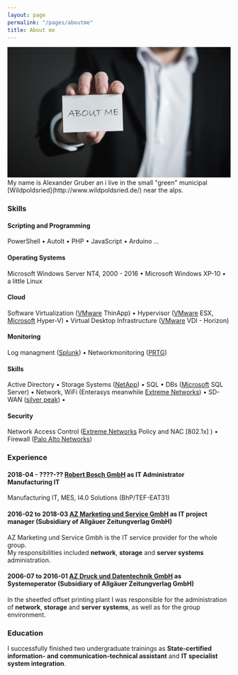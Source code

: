 ```yaml
---
layout: page
permalink: "/pages/aboutme"
title: About me
---
```

<img src="/img/aboutme.jpg">
My name is Alexander Gruber an i live in the small "green" municipal [Wildpoldsried](http://www.wildpoldsried.de/) near the alps.

### <i class="fa fa-cubes" aria-hidden="true"></i> Skills

#### <i class="fa fa-code" aria-hidden="true"></i> Scripting and Programming
PowerShell &bull; 
AutoIt &bull; 
PHP &bull; 
JavaScript &bull;
Arduino
... 

#### <i class="fa fa-terminal" aria-hidden="true"></i> Operating Systems
Microsoft Windows Server NT4, 2000 - 2016 &bull;
Microsoft Windows XP-10 &bull; a little Linux

#### <i class="fa fa-cloud" aria-hidden="true"></i> Cloud
Software Virtualization ([VMware](https://www.vmware.com/) ThinApp) &bull; 
Hypervisor ([VMware](https://www.vmware.com/) ESX, [Microsoft](https://www.microsoft.com) Hyper-V) &bull;
Virtual Desktop Infrastructure ([VMware](https://www.vmware.com/) VDI - Horizon)

#### <i class="fa fa-area-chart" aria-hidden="true"></i> Monitoring
Log managment ([Splunk](https://www.splunk.com/)) &bull;
Networkmonitoring ([PRTG](https://www.paessler.com)) 

#### <i class="fa fa-gears" aria-hidden="true"></i> Skills
Active Directory &bull;
Storage Systems ([NetApp](https://www.netapp.com/)) &bull;
SQL &bull;
DBs ([Microsoft](https://www.microsoft.com) SQL Server) &bull;
Network, WiFi (Enterasys meanwhile [Extreme Networks](https://www.extremenetworks.com/)) &bull;
SD-WAN ([silver peak](https://www.silver-peak.com/)) &bull;

#### <i class="fa fa-filter" aria-hidden="true"></i> Security
Network Access Control ([Extreme Networks](https://www.extremenetworks.com/) Policy and NAC [802.1x] ) &bull;
Firewall ([Palo Alto Networks](https://www.paloaltonetworks.com/))

### <i class="fa fa-briefcase" aria-hidden="true"></i> Experience

#### <i class="fa fa-calendar" aria-hidden="true"></i> 2018-04 - ????-?? <i class="fa fa-building-o" aria-hidden="true"></i> [Robert Bosch GmbH](https://www.bosch.de/) as **IT Administrator** Manufacturing IT
Manufacturing IT, MES, I4.0 Solutions (BhP/TEF-EAT31)

#### <i class="fa fa-calendar" aria-hidden="true"></i> 2016-02 to 2018-03 <i class="fa fa-building-o" aria-hidden="true"></i> [AZ Marketing und Service GmbH](https://www.all-in.de/) as **IT project manager** (Subsidiary of Allgäuer Zeitungverlag GmbH)
AZ Marketing und Service Gmbh is the IT service provider for the whole group.  
My responsibilities included **network**, **storage** and **server systems** administration.

#### <i class="fa fa-calendar" aria-hidden="true"></i> 2006-07 to 2016-01 <i class="fa fa-building-o" aria-hidden="true"></i> [AZ Druck und Datentechnik GmbH](https://www.az-druck.de/) as **Systemoperator** (Subsidiary of Allgäuer Zeitungverlag GmbH)
In the sheetfed offset printing plant I was responsible for the administration of **network**, **storage** and **server systems**, as well as for the group environment. 

### <i class="fa fa-graduation-cap" aria-hidden="true"></i> Education

I successfully finished two undergraduate trainings as **State-certified information- and communication-technical assistant** and **IT specialist system integration**.